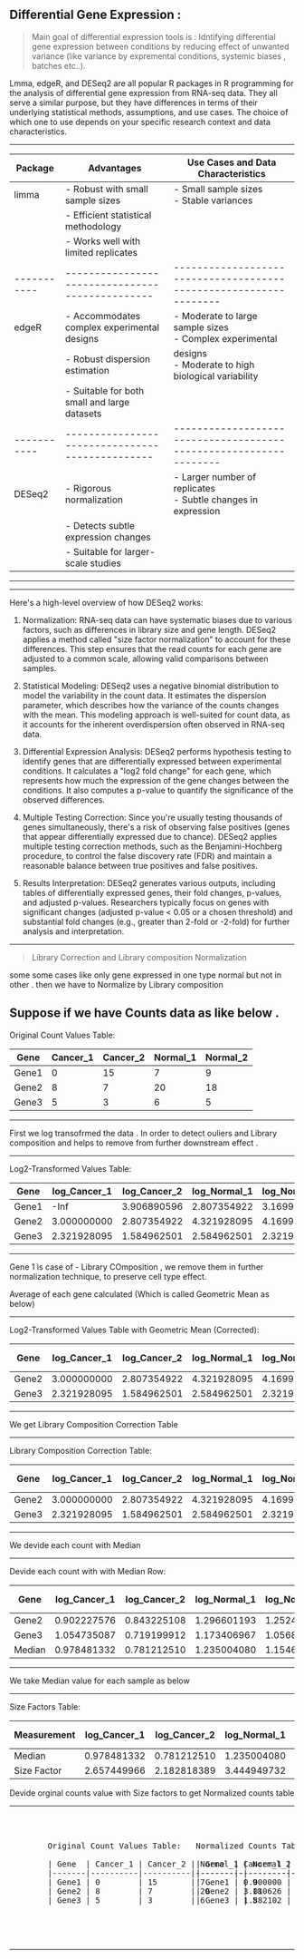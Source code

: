 ## Differential Gene Expression :

> Main goal of differential expression tools is : Idntifying differential gene expression between conditions by reducing effect of unwanted variance (like variance by expremental conditions, systemic biases , batches etc..).



Lmma, edgeR, and DESeq2 are all popular R packages in R programming for the analysis of differential gene expression from RNA-seq data. They all serve a similar purpose, but they have differences in terms of their underlying statistical methods, assumptions, and use cases. The choice of which one to use depends on your specific research context and data characteristics.

---

| Package   | Advantages                                     | Use Cases and Data Characteristics                               |
|-----------|-----------------------------------------------|-----------------------------------------------------------------|
| limma     | - Robust with small sample sizes             | - Small sample sizes<br>- Stable variances                      |
|           | - Efficient statistical methodology          |                                                                 |
|           | - Works well with limited replicates         |                                                                 |
|-----------|-----------------------------------------------|-----------------------------------------------------------------|
| edgeR     | - Accommodates complex experimental designs | - Moderate to large sample sizes<br>- Complex experimental     |
|           | - Robust dispersion estimation              |   designs<br>- Moderate to high biological variability         |
|           | - Suitable for both small and large datasets|                                                                 |
|-----------|-----------------------------------------------|-----------------------------------------------------------------|
| DESeq2    | - Rigorous normalization                    | - Larger number of replicates<br>- Subtle changes in expression|
|           | - Detects subtle expression changes        |                                                                 |
|           | - Suitable for larger-scale studies        |                                                                 |


---




---

Here's a high-level overview of how DESeq2 works:

1. Normalization: RNA-seq data can have systematic biases due to various factors, such as differences in library size and gene length. DESeq2 applies a method called "size factor normalization" to account for these differences. This step ensures that the read counts for each gene are adjusted to a common scale, allowing valid comparisons between samples.

2. Statistical Modeling: DESeq2 uses a negative binomial distribution to model the variability in the count data. It estimates the dispersion parameter, which describes how the variance of the counts changes with the mean. This modeling approach is well-suited for count data, as it accounts for the inherent overdispersion often observed in RNA-seq data.

3. Differential Expression Analysis: DESeq2 performs hypothesis testing to identify genes that are differentially expressed between experimental conditions. It calculates a "log2 fold change" for each gene, which represents how much the expression of the gene changes between the conditions. It also computes a p-value to quantify the significance of the observed differences.

4. Multiple Testing Correction: Since you're usually testing thousands of genes simultaneously, there's a risk of observing false positives (genes that appear differentially expressed due to chance). DESeq2 applies multiple testing correction methods, such as the Benjamini-Hochberg procedure, to control the false discovery rate (FDR) and maintain a reasonable balance between true positives and false positives.

5. Results Interpretation: DESeq2 generates various outputs, including tables of differentially expressed genes, their fold changes, p-values, and adjusted p-values. Researchers typically focus on genes with significant changes (adjusted p-value < 0.05 or a chosen threshold) and substantial fold changes (e.g., greater than 2-fold or -2-fold) for further analysis and interpretation.

---

> Library Correction and Library composition Normalization



some some cases like only gene expressed in one type normal but not in other . then we have to Normalize by Library composition 

Suppose if we have Counts data as like below  . 
---

Original Count Values Table:

| Gene  | Cancer_1 | Cancer_2 | Normal_1 | Normal_2 |
|-------|----------|----------|----------|----------|
| Gene1 | 0        | 15       | 7        | 9        |
| Gene2 | 8        | 7        | 20       | 18       |
| Gene3 | 5        | 3        | 6        | 5        |



---

First we log transofrmed the data . In order to detect ouliers and Library composition and helps to remove from further downstream effect . 


---

Log2-Transformed Values Table:

| Gene  | log_Cancer_1 | log_Cancer_2 | log_Normal_1 | log_Normal_2 |
|-------|--------------|--------------|--------------|--------------|
| Gene1 | -Inf         | 3.906890596  | 2.807354922  | 3.169925001  |
| Gene2 | 3.000000000  | 2.807354922  | 4.321928095  | 4.169925001  |
| Gene3 | 2.321928095  | 1.584962501  | 2.584962501  | 2.321928095  |

---
Gene 1 is case of  - Library COmposition , we remove them in further normalization technique, to preserve cell type effect.

Average of each gene calculated (Which is called Geometric Mean as below)

---

Log2-Transformed Values Table with Geometric Mean (Corrected):

| Gene  | log_Cancer_1 | log_Cancer_2 | log_Normal_1 | log_Normal_2 | Geometric Mean |
|-------|--------------|--------------|--------------|--------------|----------------|
| Gene2 | 3.000000000  | 2.807354922  | 4.321928095  | 4.169925001  | 3.325056021    |
| Gene3 | 2.321928095  | 1.584962501  | 2.584962501  | 2.321928095  | 2.203186297    |


---

We get Library Composition Correction Table 

---
Library Composition Correction Table:

| Gene  | log_Cancer_1 | log_Cancer_2 | log_Normal_1 | log_Normal_2 | Geometric Mean |
|-------|--------------|--------------|--------------|--------------|----------------|
| Gene2 | 3.000000000  | 2.807354922  | 4.321928095  | 4.169925001  | 3.325056021    |
| Gene3 | 2.321928095  | 1.584962501  | 2.584962501  | 2.321928095  | 2.203186297    |

---

We devide each count with Median 

---
Devide each count with  with Median Row:

| Gene  | log_Cancer_1 | log_Cancer_2 | log_Normal_1 | log_Normal_2 | Geometric Mean |
|-------|--------------|--------------|--------------|--------------|----------------|
| Gene2 | 0.902227576  | 0.843225108  | 1.296601193  | 1.252445295  | 1.000000000    |
| Gene3 | 1.054735087  | 0.719199912  | 1.173406967  | 1.056871709  | 1.000000000    |
| Median| 0.978481332  | 0.781212510  | 1.235004080  | 1.154658502  | 1.000000000    |

---

We take Median value for each sample as below

---
Size Factors Table:

| Measurement  | log_Cancer_1 | log_Cancer_2 | log_Normal_1 | log_Normal_2 | Geometric Mean |
|--------------|--------------|--------------|--------------|--------------|----------------|
| Median       | 0.978481332  | 0.781212510  | 1.235004080  | 1.154658502  | 1.000000000    |
| Size Factor  | 2.657449966  | 2.182818389  | 3.444949732  | 3.176176431  | 1.000000000    |




Devide orginal counts value with Size factors to get Normalized counts table 

---

<pre>


<div style="display: flex; justify-content: space-between;">
    <div style="width: 48%;">
        Original Count Values Table:

        | Gene  | Cancer_1 | Cancer_2 | Normal_1 | Normal_2 |
        |-------|----------|----------|----------|----------|
        | Gene1 | 0        | 15       | 7        | 9        |
        | Gene2 | 8        | 7        | 20       | 18       |
        | Gene3 | 5        | 3        | 6        | 5        |
    </div>
    
    <div style="width: 48%;">
        Normalized Counts Table:

        | Gene  | Cancer_1 | Cancer_2 | Normal_1 | Normal_2 |
        |-------|----------|----------|----------|----------|
        | Gene1 | 0.000000 | 6.705593 | 2.098512 | 2.828428 |
        | Gene2 | 3.010626 | 3.210221 | 5.799378 | 5.670599 |
        | Gene3 | 1.882102 | 1.373534 | 1.744955 | 1.575154 |
    </div>
</div>


</pre>

---


